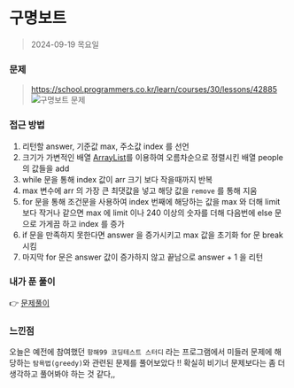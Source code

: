 # 구명보트
> 2024-09-19 목요일

### 문제
> <https://school.programmers.co.kr/learn/courses/30/lessons/42885>
![구명보트 문제](https://github.com/user-attachments/assets/8f29e05d-0de3-4b9b-a6c0-ca77c04d8ac5)

### 접근 방법
1. 리턴할 answer, 기준값 max, 주소값 index 를 선언
2. 크기가 가변적인 배열 [ArrayList](https://inpa.tistory.com/entry/JAVA-%E2%98%95-ArrayList-%EA%B5%AC%EC%A1%B0-%EC%82%AC%EC%9A%A9%EB%B2%95)를 이용하여 오름차순으로 정렬시킨 배열 people 의 값들을 add
3. while 문을 통해 index 값이 arr 크기 보다 작을때까지 반복
4. max 변수에 arr 의 가장 큰 최댓값을 넣고 해당 값을 `remove` 를 통해 지움
5. for 문을 통해 조건문을 사용하여 index 번째에 해당하는 값을 max 와 더해 limit 보다 작거나 같으면 max 에 limit 이나 240 이상의 숫자를 더해 다음번에 else 문으로 가게끔 하고 index 를 증가
6. if 문을 만족하지 못한다면 answer 을 증가시키고 max 값을 초기화 for 문 break 시킴
7. 마지막 for 문은 answer 값이 증가하지 않고 끝남으로 answer + 1 을 리턴

### 내가 푼 풀이
👉 [문제풀이](https://github.com/subbangE/codingTest/blob/master/src/explanation/K%EB%B2%88%EC%A7%B8%EC%88%98.java)

### 느낀점
오늘은 예전에 참여했던 `항해99 코딩테스트 스터디` 라는 프로그램에서 미들러 문제에 해당하는 `탐욕법(greedy)`와 관련된 문제를 풀어보았다 !!
확실히 비기너 문제보다는 좀 더 생각하고 풀어봐야 하는 것 같다,,
